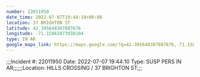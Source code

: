 ```yaml
---
number: 22011950
date_time: 2022-07-07T19:44:10+00:00
location: 37 BRIGHTON ST
latitude: 42.395648307887676
longitude: -71.15862873938104
type: IN AR
google_maps_link: https://maps.google.com/?q=42.395648307887676,-71.15862873938104
---
```


;;;Incident #: 22011950   Date: 2022-07-07 19:44:10   Type: SUSP PERS IN AR;;;;;;Location: HILLS CROSSING / 37 BRIGHTON ST;;;
